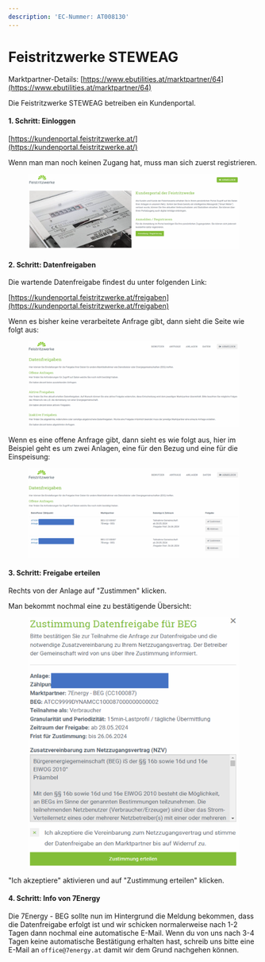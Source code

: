 ```yaml
---
description: 'EC-Nummer: AT008130'
---
```


# Feistritzwerke STEWEAG

Marktpartner-Details: [https://www.ebutilities.at/marktpartner/64](https://www.ebutilities.at/marktpartner/64)

Die Feistritzwerke STEWEAG betreiben ein Kundenportal.

#### 1. Schritt: Einloggen <a href="#id-1.-schritt-einloggen" id="id-1.-schritt-einloggen"></a>

[https://kundenportal.feistritzwerke.at/](https://kundenportal.feistritzwerke.at/)

Wenn man man noch keinen Zugang hat, muss man sich zuerst registrieren.

<figure><img src="../../.gitbook/assets/image (27).png" alt=""><figcaption></figcaption></figure>

#### 2. Schritt: Datenfreigaben <a href="#id-2.-schritt-energiedatenfreigabe" id="id-2.-schritt-energiedatenfreigabe"></a>

Die wartende Datenfreigabe findest du unter folgenden Link:

[https://kundenportal.feistritzwerke.at/freigaben](https://kundenportal.feistritzwerke.at/freigaben)

Wenn es bisher keine verarbeitete Anfrage gibt, dann sieht die Seite wie folgt aus:

<figure><img src="../../.gitbook/assets/image (28).png" alt=""><figcaption></figcaption></figure>

Wenn es eine offene Anfrage gibt, dann sieht es wie folgt aus, hier im Beispiel geht es um zwei Anlagen, eine für den Bezug und eine für die Einspeisung:

<figure><img src="../../.gitbook/assets/image (29).png" alt=""><figcaption></figcaption></figure>

#### 3. Schritt: Freigabe erteilen <a href="#id-3.-schritt-freigabe-erteilen" id="id-3.-schritt-freigabe-erteilen"></a>

Rechts von der Anlage auf "Zustimmen" klicken.

Man bekommt nochmal eine zu bestätigende Übersicht:

<figure><img src="../../.gitbook/assets/image (30).png" alt=""><figcaption></figcaption></figure>

"Ich akzeptiere" aktivieren und auf "Zustimmung erteilen" klicken.

#### 4. Schritt: Info von 7Energy <a href="#id-4.-schritt-info-an-7energy" id="id-4.-schritt-info-an-7energy"></a>

Die 7Energy - BEG sollte nun im Hintergrund die Meldung bekommen, dass die Datenfreigabe erfolgt ist und wir schicken normalerweise nach 1-2 Tagen dann nochmal eine automatische E-Mail. Wenn du von uns nach 3-4 Tagen keine automatische Bestätigung erhalten hast, schreib uns bitte eine E-Mail an `office@7energy.at` damit wir dem Grund nachgehen können.&#x20;
